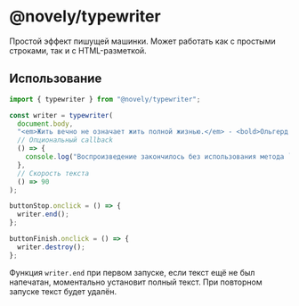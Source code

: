 # @novely/typewriter

Простой эффект пишущей машинки. Может работать как с простыми строками, так и с HTML-разметкой.

## Использование

```ts title="main.ts"
import { typewriter } from "@novely/typewriter";

const writer = typewriter(
  document.body,
  "<em>Жить вечно не означает жить полной жизнью.</em> - <bold>Ольгерд Фон Эверик<bold/>",
  // Опциональный callback
  () => {
    console.log("Воспроизведение закончилось без использования метода `end`");
  },
  // Скорость текста
  () => 90
);

buttonStop.onclick = () => {
  writer.end();
};

buttonFinish.onclick = () => {
  writer.destroy();
};
```

Функция `writer.end` при первом запуске, если текст ещё не был напечатан, моментально установит полный текст. При повторном запуске текст будет удалён.
